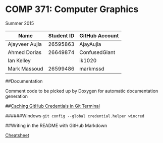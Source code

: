 # COMP 371: Computer Graphics

Summer 2015

| Name              | Student ID  | GitHub Account |
| ------------------| ----------- | -------------- |
| Ajayveer Aujla    | 26595863    | AjayAujla      |
| Ahmed Dorias      | 26649874    | ConfusedGiant  |
| Ian Kelley        |             | ik1020         |
| Mark Massoud      | 26599486    | markmssd       |

##Documentation

Comment code to be picked up by Doxygen for automatic documentation generation

##[Caching GitHub Credentials in Git Terminal](https://help.github.com/articles/caching-your-github-password-in-git/)

######Windows
`git config --global credential.helper wincred`

##Writing in the README with GitHub Markdown

[Cheatsheet](https://github.com/adam-p/markdown-here/wiki/Markdown-Cheatsheet)
